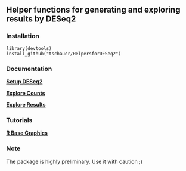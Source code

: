 ## Helper functions for generating and exploring results by DESeq2

### Installation

```
library(devtools)
install_github("tschauer/HelpersforDESeq2")
```

### Documentation

[**Setup DESeq2**](https://htmlpreview.github.io/?https://github.com/tschauer/HelpersforDESeq2/blob/master/doc/Setup_DESeq2.html)

[**Explore Counts**](https://htmlpreview.github.io/?https://github.com/tschauer/HelpersforDESeq2/blob/master/doc/Explore_Counts.html)

[**Explore Results**](https://htmlpreview.github.io/?https://github.com/tschauer/HelpersforDESeq2/blob/master/doc/Explore_Results.html)


### Tutorials

[**R Base Graphics**](https://htmlpreview.github.io/?https://github.com/tschauer/HelpersforDESeq2/blob/master/doc/Base_Graphics.html)

### Note

The package is highly preliminary. Use it with caution ;)
